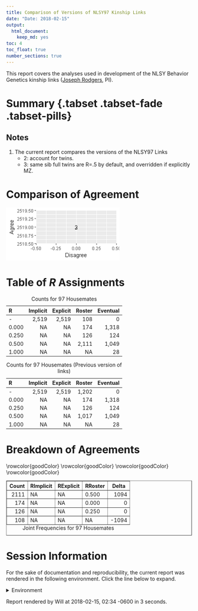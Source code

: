 ```yaml
---
title: Comparison of Versions of NLSY97 Kinship Links
date: "Date: 2018-02-15"
output:
  html_document:
    keep_md: yes
toc: 4
toc_float: true
number_sections: true
---
```


This report covers the analyses used in development of the NLSY Behavior Genetics kinship links ([Joseph Rodgers](https://www.vanderbilt.edu/psychological_sciences/bio/joe-rodgers), PI).

<!--  Set the working directory to the repository's base directory; this assumes the report is nested inside of two directories.-->


<!-- Set the report-wide options, and point to the external code file. -->


<!-- Load 'sourced' R files.  Suppress the output when loading sources. -->


<!-- Load packages, or at least verify they're available on the local machine.  Suppress the output when loading packages. -->


<!-- Load any global functions and variables declared in the R file.  Suppress the output. -->


<!-- Declare any global functions specific to a Rmd output.  Suppress the output. -->


<!-- Load the datasets.   -->


<!-- Tweak the datasets.   -->


# Summary {.tabset .tabset-fade .tabset-pills}

## Notes
1. The current report compares the versions of the NLSY97 Links
    * 2: account for twins.
    * 3: same sib full twins are R=.5 by default, and overridden if explicitly MZ.

# Comparison of Agreement
![](figure-png/graph-roc-1.png)<!-- -->

# Table of *R* Assignments
<table>
<caption>Counts for 97 Housemates</caption>
 <thead>
  <tr>
   <th style="text-align:left;"> R </th>
   <th style="text-align:right;"> Implicit </th>
   <th style="text-align:right;"> Explicit </th>
   <th style="text-align:right;"> Roster </th>
   <th style="text-align:right;"> Eventual </th>
  </tr>
 </thead>
<tbody>
  <tr>
   <td style="text-align:left;"> - </td>
   <td style="text-align:right;"> 2,519 </td>
   <td style="text-align:right;"> 2,519 </td>
   <td style="text-align:right;"> 108 </td>
   <td style="text-align:right;"> 0 </td>
  </tr>
  <tr>
   <td style="text-align:left;"> 0.000 </td>
   <td style="text-align:right;"> NA </td>
   <td style="text-align:right;"> NA </td>
   <td style="text-align:right;"> 174 </td>
   <td style="text-align:right;"> 1,318 </td>
  </tr>
  <tr>
   <td style="text-align:left;"> 0.250 </td>
   <td style="text-align:right;"> NA </td>
   <td style="text-align:right;"> NA </td>
   <td style="text-align:right;"> 126 </td>
   <td style="text-align:right;"> 124 </td>
  </tr>
  <tr>
   <td style="text-align:left;"> 0.500 </td>
   <td style="text-align:right;"> NA </td>
   <td style="text-align:right;"> NA </td>
   <td style="text-align:right;"> 2,111 </td>
   <td style="text-align:right;"> 1,049 </td>
  </tr>
  <tr>
   <td style="text-align:left;"> 1.000 </td>
   <td style="text-align:right;"> NA </td>
   <td style="text-align:right;"> NA </td>
   <td style="text-align:right;"> NA </td>
   <td style="text-align:right;"> 28 </td>
  </tr>
</tbody>
</table>

<table>
<caption>Counts for 97 Housemates (Previous version of links)</caption>
 <thead>
  <tr>
   <th style="text-align:left;"> R </th>
   <th style="text-align:right;"> Implicit </th>
   <th style="text-align:right;"> Explicit </th>
   <th style="text-align:right;"> Roster </th>
   <th style="text-align:right;"> Eventual </th>
  </tr>
 </thead>
<tbody>
  <tr>
   <td style="text-align:left;"> - </td>
   <td style="text-align:right;"> 2,519 </td>
   <td style="text-align:right;"> 2,519 </td>
   <td style="text-align:right;"> 1,202 </td>
   <td style="text-align:right;"> 0 </td>
  </tr>
  <tr>
   <td style="text-align:left;"> 0.000 </td>
   <td style="text-align:right;"> NA </td>
   <td style="text-align:right;"> NA </td>
   <td style="text-align:right;"> 174 </td>
   <td style="text-align:right;"> 1,318 </td>
  </tr>
  <tr>
   <td style="text-align:left;"> 0.250 </td>
   <td style="text-align:right;"> NA </td>
   <td style="text-align:right;"> NA </td>
   <td style="text-align:right;"> 126 </td>
   <td style="text-align:right;"> 124 </td>
  </tr>
  <tr>
   <td style="text-align:left;"> 0.500 </td>
   <td style="text-align:right;"> NA </td>
   <td style="text-align:right;"> NA </td>
   <td style="text-align:right;"> 1,017 </td>
   <td style="text-align:right;"> 1,049 </td>
  </tr>
  <tr>
   <td style="text-align:left;"> 1.000 </td>
   <td style="text-align:right;"> NA </td>
   <td style="text-align:right;"> NA </td>
   <td style="text-align:right;"> NA </td>
   <td style="text-align:right;"> 28 </td>
  </tr>
</tbody>
</table>

# Breakdown of Agreements 
<!-- html table generated in R 3.4.3 by xtable 1.8-2 package -->
<!-- Thu Feb 15 02:34:12 2018 -->
<table border=1>
<caption align="bottom"> Joint Frequencies for 97 Housemates </caption>
<tr> <th> Count </th> <th> RImplicit </th> <th> RExplicit </th> <th> RRoster </th> <th> Delta </th>  </tr>
  \rowcolor{goodColor}  <tr> <td align="right"> 2111 </td> <td> NA </td> <td> NA </td> <td> 0.500 </td> <td align="right"> 1094 </td> </tr>
   \rowcolor{goodColor} <tr> <td align="right"> 174 </td> <td> NA </td> <td> NA </td> <td> 0.000 </td> <td align="right"> 0 </td> </tr>
   \rowcolor{goodColor} <tr> <td align="right"> 126 </td> <td> NA </td> <td> NA </td> <td> 0.250 </td> <td align="right"> 0 </td> </tr>
   \rowcolor{goodColor} <tr> <td align="right"> 108 </td> <td> NA </td> <td> NA </td> <td> NA </td> <td align="right"> -1094 </td> </tr>
   </table>



# Session Information
For the sake of documentation and reproducibility, the current report was rendered in the following environment.  Click the line below to expand.

<details>
  <summary>Environment <span class="glyphicon glyphicon-plus-sign"></span></summary>

```
Session info --------------------------------------------------------------------------------------
```

```
 setting  value                                      
 version  R version 3.4.3 Patched (2018-01-25 r74163)
 system   x86_64, mingw32                            
 ui       RTerm                                      
 language (EN)                                       
 collate  English_United States.1252                 
 tz       America/Chicago                            
 date     2018-02-15                                 
```

```
Packages ------------------------------------------------------------------------------------------
```

```
 package    * version    date       source                            
 assertthat   0.2.0      2017-04-11 CRAN (R 3.4.2)                    
 backports    1.1.2      2017-12-13 CRAN (R 3.4.3)                    
 base       * 3.4.3      2018-01-26 local                             
 bindr        0.1        2016-11-13 CRAN (R 3.4.2)                    
 bindrcpp   * 0.2        2017-06-17 CRAN (R 3.4.2)                    
 bit          1.1-12     2014-04-09 CRAN (R 3.4.1)                    
 bit64        0.9-7      2017-05-08 CRAN (R 3.4.1)                    
 blob         1.1.0      2017-06-17 CRAN (R 3.4.2)                    
 chron        2.3-52     2018-01-06 CRAN (R 3.4.3)                    
 colorspace   1.3-2      2016-12-14 CRAN (R 3.4.2)                    
 compiler     3.4.3      2018-01-26 local                             
 config       0.2        2016-08-02 CRAN (R 3.4.2)                    
 datasets   * 3.4.3      2018-01-26 local                             
 DBI          0.7        2017-06-18 CRAN (R 3.4.2)                    
 devtools     1.13.4     2017-11-09 CRAN (R 3.4.2)                    
 digest       0.6.15     2018-01-28 CRAN (R 3.4.3)                    
 dplyr        0.7.4.9000 2018-01-26 Github (tidyverse/dplyr@3f91e1e)  
 evaluate     0.10.1     2017-06-24 CRAN (R 3.4.2)                    
 ggplot2    * 2.2.1.9000 2017-12-20 Github (tidyverse/ggplot2@bfff1d8)
 glue         1.2.0      2017-10-29 CRAN (R 3.4.2)                    
 graphics   * 3.4.3      2018-01-26 local                             
 grDevices  * 3.4.3      2018-01-26 local                             
 grid         3.4.3      2018-01-26 local                             
 gsubfn       0.6-6      2014-08-27 CRAN (R 3.4.2)                    
 gtable       0.2.0      2016-02-26 CRAN (R 3.4.2)                    
 highr        0.6        2016-05-09 CRAN (R 3.4.2)                    
 hms          0.4.1      2018-01-24 CRAN (R 3.4.3)                    
 htmltools    0.3.6      2017-04-28 CRAN (R 3.4.2)                    
 knitr      * 1.19       2018-01-29 CRAN (R 3.4.3)                    
 labeling     0.3        2014-08-23 CRAN (R 3.4.1)                    
 lazyeval     0.2.1      2017-10-29 CRAN (R 3.4.2)                    
 magrittr   * 1.5        2014-11-22 CRAN (R 3.4.2)                    
 memoise      1.1.0      2017-04-21 CRAN (R 3.4.2)                    
 methods    * 3.4.3      2018-01-26 local                             
 munsell      0.4.3      2016-02-13 CRAN (R 3.4.2)                    
 pillar       1.1.0      2018-01-14 CRAN (R 3.4.3)                    
 pkgconfig    2.0.1      2017-03-21 CRAN (R 3.4.2)                    
 plyr         1.8.4      2016-06-08 CRAN (R 3.4.2)                    
 proto        1.0.0      2016-10-29 CRAN (R 3.4.2)                    
 purrr        0.2.4      2017-10-18 CRAN (R 3.4.2)                    
 R6           2.2.2      2017-06-17 CRAN (R 3.4.2)                    
 Rcpp         0.12.15    2018-01-20 CRAN (R 3.4.3)                    
 readr        1.1.1      2017-05-16 CRAN (R 3.4.2)                    
 rlang        0.1.6.9003 2018-01-26 Github (tidyverse/rlang@b5da865)  
 rmarkdown    1.8        2017-11-17 CRAN (R 3.4.2)                    
 rprojroot    1.3-2      2018-01-03 CRAN (R 3.4.3)                    
 RSQLite    * 2.0        2017-06-19 CRAN (R 3.4.1)                    
 scales       0.5.0.9000 2017-10-11 Github (hadley/scales@d767915)    
 sqldf        0.4-11     2017-06-28 CRAN (R 3.4.2)                    
 stats      * 3.4.3      2018-01-26 local                             
 stringi      1.1.6      2017-11-17 CRAN (R 3.4.2)                    
 stringr      1.2.0      2017-02-18 CRAN (R 3.4.2)                    
 tcltk        3.4.3      2018-01-26 local                             
 tibble       1.4.2      2018-01-22 CRAN (R 3.4.3)                    
 tidyselect   0.2.3      2017-11-06 CRAN (R 3.4.2)                    
 tools        3.4.3      2018-01-26 local                             
 utils      * 3.4.3      2018-01-26 local                             
 withr        2.1.1.9000 2017-12-20 Github (jimhester/withr@df18523)  
 xtable     * 1.8-2      2016-02-05 CRAN (R 3.4.2)                    
 yaml         2.1.16     2017-12-12 CRAN (R 3.4.3)                    
```
</details>



Report rendered by Will at 2018-02-15, 02:34 -0600 in 3 seconds.
